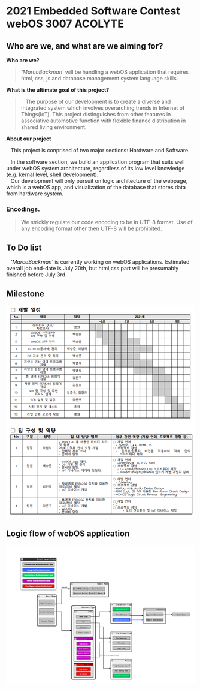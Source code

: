 # 2021 Embedded Software Contest webOS 3007 ACOLYTE

## Who are we, and what are we aiming for?

**Who are we?**
> *'MarcoBackman'* will be handling a webOS application that requires html, css, js and database management system language skills.
>
>
>

**What is the ultimate goal of this project?**
> &nbsp;&nbsp; The purpose of our development is to create a diverse and integrated system which involves overarching trends in Internet of Things(IoT). This project distinguishes from other features in associative automotive function with flexible finance distribution in shared living environment.


**About our project**<br>

&nbsp;&nbsp; This project is conprised of two major sections: Hardware and Software.
  
&nbsp;&nbsp; In the software section, we build an application program that suits well under webOS system architecture, regardless of its low level knowledge (e.g. kernal level, shell development).<br>
&nbsp;&nbsp; Our development will only pursuit on logic architecture of the webpage, which is a webOS app, and visualization of the database that stores data from hardware system.<br>

### Encodings.
> We strickly regulate our code encoding to be in UTF-8 format. Use of any encoding format other then UTF-8 will be prohibited.

## To Do list
&nbsp;&nbsp; *'MarcoBackman'* is currently working on webOS applications. Estimated overall job end-date is July 20th, but html,css part will be presumably finished before July 3rd.

## Milestone
![Milestone Image](img/Milestone.PNG)

## Logic flow of webOS application
![Milestone Image](img/logicflowDraft.PNG)

